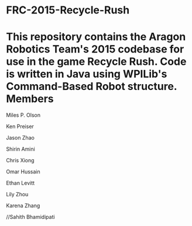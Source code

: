 FRC-2015-Recycle-Rush
=====================
This repository contains the Aragon Robotics Team's 2015 codebase for use in the game Recycle Rush. Code is written in Java using WPILib's Command-Based Robot structure.
Members
=====================
Miles P. Olson

Ken Preiser

Jason Zhao

Shirin Amini
 
Chris Xiong

Omar Hussain

Ethan Levitt

Lily Zhou

Karena Zhang

//Sahith Bhamidipati
